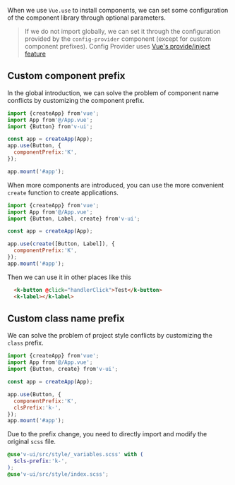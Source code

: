When we use `Vue.use` to install components, we can set some configuration of the component library through optional parameters.

> If we do not import globally, we can set it through the configuration provided by the `config-provider` component (except for custom component prefixes). Config Provider uses [Vue's provide/inject feature](https://v3.vuejs.org/guide/composition-api-provide-inject.html#reactivity)

## Custom component prefix

In the global introduction, we can solve the problem of component name conflicts by customizing the component prefix.

```js
import {createApp} from'vue';
import App from'@/App.vue';
import {Button} from'v-ui';

const app = createApp(App);
app.use(Button, {
  componentPrefix:'K',
});

app.mount('#app');
```

When more components are introduced, you can use the more convenient `create` function to create applications.

```js
import {createApp} from'vue';
import App from'@/App.vue';
import {Button, Label, create} from'v-ui';

const app = createApp(App);

app.use(create([Button, Label]), {
  componentPrefix:'K',
});
app.mount('#app');
```

Then we can use it in other places like this

```html
  <k-button @click="handlerClick">Test</k-button>
  <k-label></k-label>
```

## Custom class name prefix

We can solve the problem of project style conflicts by customizing the `class` prefix.

```js
import {createApp} from'vue';
import App from'@/App.vue';
import {Button, create} from'v-ui';

const app = createApp(App);

app.use(Button, {
  componentPrefix:'K',
  clsPrefix:'k-',
});
app.mount('#app');
```

Due to the prefix change, you need to directly import and modify the original `scss` file.

```scss
@use'v-ui/src/style/_variables.scss' with (
  $cls-prefix:'k-',
);
@use'v-ui/src/style/index.scss';
```